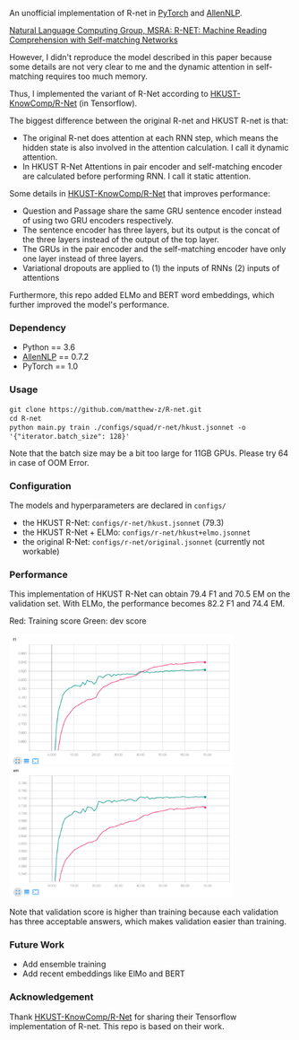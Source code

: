 An unofficial implementation of R-net in [PyTorch](https://github.com/pytorch/pytorch) and [AllenNLP](https://github.com/allenai/allennlp).

[Natural Language Computing Group, MSRA: R-NET: Machine Reading Comprehension with Self-matching Networks](https://www.microsoft.com/en-us/research/publication/mrc/)

However, I didn't reproduce the model described in this paper because some details are not very clear to me and the dynamic attention in self-matching requires too much memory. 

Thus, I implemented the variant of R-Net according to [HKUST-KnowComp/R-Net](https://github.com/HKUST-KnowComp/R-Net) (in Tensorflow).

The biggest difference between the original R-net and HKUST R-net is that:
* The original R-net does attention at each RNN step, which means the hidden state is also involved in the attention calculation. I call it dynamic attention.
* In HKUST R-Net Attentions in pair encoder and self-matching encoder are calculated before performing RNN.  I call it static attention.

Some details in [HKUST-KnowComp/R-Net](https://github.com/HKUST-KnowComp/R-Net) that improves performance:
* Question and Passage share the same GRU sentence encoder instead of using two GRU encoders respectively.
* The sentence encoder has three layers, but its output is the concat of the three layers instead of the output of the top layer.
* The GRUs in the pair encoder and the self-matching encoder have only one layer instead of three layers. 
* Variational dropouts are applied to (1) the inputs of RNNs (2) inputs of attentions 

Furthermore, this repo added ELMo and BERT word embeddings, which further improved the model's performance. 

### Dependency

* Python == 3.6
* [AllenNLP](https://github.com/allenai/allennlp) == 0.7.2
* PyTorch == 1.0



### Usage

```
git clone https://github.com/matthew-z/R-net.git
cd R-net
python main.py train ./configs/squad/r-net/hkust.jsonnet -o '{"iterator.batch_size": 128}'
```
Note that the batch size may be a bit too large for 11GB GPUs. Please try 64 in case of OOM Error.

### Configuration

The models and hyperparameters are declared in `configs/`

* the HKUST R-Net: `configs/r-net/hkust.jsonnet` (79.3)
* the HKUST R-Net + ELMo: `configs/r-net/hkust+elmo.jsonnet`
* the original R-Net: `configs/r-net/original.jsonnet`  (currently not workable)


### Performance

This implementation of HKUST R-Net can obtain 79.4 F1 and 70.5 EM on the validation set.
With ELMo, the performance becomes 82.2 F1 and 74.4 EM.


Red: Training score
Green: dev score

<img src="img/f1.png" width="400"> 
<img src="img/em.png" width="400">

Note that validation score is higher than training because each validation has three acceptable answers, which makes validation easier than training. 

### Future Work

* Add ensemble training
* Add recent embeddings like ElMo and BERT


### Acknowledgement 

Thank  [HKUST-KnowComp/R-Net](https://github.com/HKUST-KnowComp/R-Net) for sharing their Tensorflow implementation of R-net. This repo is based on their work.